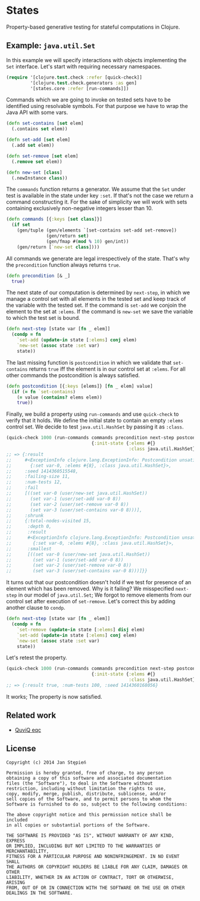 # States

Property-based generative testing for stateful computations in Clojure.

## Example: `java.util.Set`

In this example we will specify interactions with objects implementing the `Set`
interface.
Let's start with requiring necessary namespaces.

```clojure
(require '[clojure.test.check :refer [quick-check]]
         '[clojure.test.check.generators :as gen]
         '[states.core :refer [run-commands]])
```

Commands which we are going to invoke on tested sets have to be identified using
resolvable symbols.
For that purpose we have to wrap the Java API with some vars.

```clojure
(defn set-contains [set elem]
  (.contains set elem))

(defn set-add [set elem]
  (.add set elem))

(defn set-remove [set elem]
  (.remove set elem))

(defn new-set [class]
  (.newInstance class))
```

The `commands` function returns a generator.
We assume that the `Set` under test is available in the state under key `:set`.
If that's not the case we return a command constructing it.
For the sake of simplicity we will work with sets containing exclusively
non-negative integers lesser than 10.

```clojure
(defn commands [{:keys [set class]}]
  (if set
    (gen/tuple (gen/elements `[set-contains set-add set-remove])
               (gen/return set)
               (gen/fmap #(mod % 10) gen/int))
    (gen/return [`new-set class])))
```

All commands we generate are legal irrespectively of the state.
That's why the `precondition` function always returns `true`.

```clojure
(defn precondition [& _]
  true)
```

The next state of our computation is determined by `next-step`, in which we
manage a control set with all elements in the tested set and keep track of the
variable with the tested set.
If the command is `set-add` we conjoin the element to the set at `:elems`.
If the command is `new-set` we save the variable to which the test set is bound.

```clojure
(defn next-step [state var [fn _ elem]]
  (condp = fn
    `set-add (update-in state [:elems] conj elem)
    `new-set (assoc state :set var)
    state))
```

The last missing function is `postcondition` in which we validate that
`set-contains` returns `true` iff the element is in our control set at `:elems`.
For all other commands the postcondition is always satisfied.

```clojure
(defn postcondition [{:keys [elems]} [fn _ elem] value]
  (if (= fn `set-contains)
    (= value (contains? elems elem))
    true))
```

Finally, we build a property using `run-commands` and use `quick-check` to
verify that it holds.
We define the initial state to contain an empty `:elems` control set.
We decide to test `java.util.HashSet` by passing it as `:class`.

```clojure
(quick-check 1000 (run-commands commands precondition next-step postcondition
                                {:init-state {:elems #{}
                                              :class java.util.HashSet}})))
;; => {:result
;;     #<ExceptionInfo clojure.lang.ExceptionInfo: Postcondition unsatisfied
;;       {:set var-0, :elems #{8}, :class java.util.HashSet}>,
;;     :seed 1414360515548,
;;     :failing-size 11,
;;     :num-tests 12,
;;     :fail
;;     [((set var-0 (user/new-set java.util.HashSet))
;;       (set var-1 (user/set-add var-0 8))
;;       (set var-2 (user/set-remove var-0 8))
;;       (set var-3 (user/set-contains var-0 8)))],
;;     :shrunk
;;     {:total-nodes-visited 15,
;;      :depth 0,
;;      :result
;;      #<ExceptionInfo clojure.lang.ExceptionInfo: Postcondition unsatisfied
;;        {:set var-0, :elems #{8}, :class java.util.HashSet}>,
;;      :smallest
;;      [((set var-0 (user/new-set java.util.HashSet))
;;        (set var-1 (user/set-add var-0 8))
;;        (set var-2 (user/set-remove var-0 8))
;;        (set var-3 (user/set-contains var-0 8)))]}}
```

It turns out that our postcondition doesn't hold if we test for presence of an
element which has been removed.
Why is it failing?
We misspecified `next-step` in our model of `java.util.Set`;
We forgot to remove elements from our control set after execution of
`set-remove`.
Let's correct this by adding another clause to `condp`.

```clojure
(defn next-step [state var [fn _ elem]]
  (condp = fn
    `set-remove (update-in state [:elems] disj elem)
    `set-add (update-in state [:elems] conj elem)
    `new-set (assoc state :set var)
    state))
```

Let's retest the property.

```clojure
(quick-check 1000 (run-commands commands precondition next-step postcondition
                                {:init-state {:elems #{}
                                              :class java.util.HashSet}})))
;; => {:result true, :num-tests 100, :seed 1414360168056}
```

It works; The property is now satisfied.

## Related work

  - [QuviQ eqc](http://www.quviq.com/)

## License

    Copyright (c) 2014 Jan Stępień

    Permission is hereby granted, free of charge, to any person
    obtaining a copy of this software and associated documentation
    files (the "Software"), to deal in the Software without
    restriction, including without limitation the rights to use,
    copy, modify, merge, publish, distribute, sublicense, and/or
    sell copies of the Software, and to permit persons to whom the
    Software is furnished to do so, subject to the following conditions:

    The above copyright notice and this permission notice shall be included
    in all copies or substantial portions of the Software.

    THE SOFTWARE IS PROVIDED "AS IS", WITHOUT WARRANTY OF ANY KIND, EXPRESS
    OR IMPLIED, INCLUDING BUT NOT LIMITED TO THE WARRANTIES OF MERCHANTABILITY,
    FITNESS FOR A PARTICULAR PURPOSE AND NONINFRINGEMENT. IN NO EVENT SHALL
    THE AUTHORS OR COPYRIGHT HOLDERS BE LIABLE FOR ANY CLAIM, DAMAGES OR OTHER
    LIABILITY, WHETHER IN AN ACTION OF CONTRACT, TORT OR OTHERWISE, ARISING
    FROM, OUT OF OR IN CONNECTION WITH THE SOFTWARE OR THE USE OR OTHER
    DEALINGS IN THE SOFTWARE.
